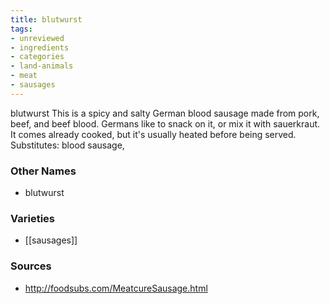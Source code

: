```yaml
---
title: blutwurst
tags:
- unreviewed
- ingredients
- categories
- land-animals
- meat
- sausages
---
```

blutwurst This is a spicy and salty German blood sausage made from pork, beef, and beef blood. Germans like to snack on it, or mix it with sauerkraut. It comes already cooked, but it's usually heated before being served. Substitutes: blood sausage,

### Other Names

* blutwurst

### Varieties

* [[sausages]]

### Sources
* http://foodsubs.com/MeatcureSausage.html
